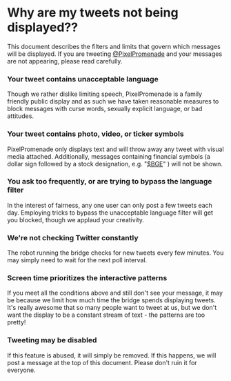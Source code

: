# Why are my tweets not being displayed??

This document describes the filters and limits that govern which messages will be displayed. If you are tweeting [@PixelPromenade](https://twitter.com/pixelpromenade) and your messages are not appearing, please read carefully.

### Your tweet contains unacceptable language
Though we rather dislike limiting speech, PixelPromenade is a family friendly public display and as such we have taken reasonable measures to block messages with curse words, sexually explicit language, or bad attitudes.

### Your tweet contains photo, video, or ticker symbols
PixelPromenade only displays text and will throw away any tweet with visual media attached. Additionally, messages containing financial symbols (a dollar sign followed by a stock designation, e.g. "[$BGE](#)" ) will not be shown.

### You ask too frequently, or are trying to bypass the language filter
In the interest of fairness, any one user can only post a few tweets each day. Employing tricks to bypass the unacceptable language filter will get you blocked, though we applaud your creativity.

### We're not checking Twitter constantly
The robot running the bridge checks for new tweets every few minutes. You may simply need to wait for the next poll interval.

### Screen time prioritizes the interactive patterns
If you meet all the conditions above and still don't see your message, it may be because we limit how much time the bridge spends displaying tweets. It's really awesome that so many people want to tweet at us, but we don't want the display to be a constant stream of text - the patterns are too pretty!

### Tweeting may be disabled
If this feature is abused, it will simply be removed. If this happens, we will post a message at the top of this document. Please don't ruin it for everyone.